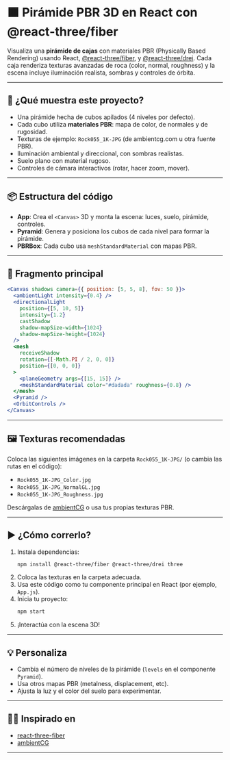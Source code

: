 # 🟫 Pirámide PBR 3D en React con @react-three/fiber

Visualiza una **pirámide de cajas** con materiales PBR (Physically Based Rendering) usando React, [@react-three/fiber](https://docs.pmnd.rs/react-three-fiber/), y [@react-three/drei](https://docs.pmnd.rs/react-three-drei/). Cada caja renderiza texturas avanzadas de roca (color, normal, roughness) y la escena incluye iluminación realista, sombras y controles de órbita.

---

## 🚀 ¿Qué muestra este proyecto?

- Una pirámide hecha de cubos apilados (4 niveles por defecto).
- Cada cubo utiliza **materiales PBR**: mapa de color, de normales y de rugosidad.
- Texturas de ejemplo: `Rock055_1K-JPG` (de ambientcg.com u otra fuente PBR).
- Iluminación ambiental y direccional, con sombras realistas.
- Suelo plano con material rugoso.
- Controles de cámara interactivos (rotar, hacer zoom, mover).

---

## 📦 Estructura del código

- **App**: Crea el `<Canvas>` 3D y monta la escena: luces, suelo, pirámide, controles.
- **Pyramid**: Genera y posiciona los cubos de cada nivel para formar la pirámide.
- **PBRBox**: Cada cubo usa `meshStandardMaterial` con mapas PBR.

---

## 🧩 Fragmento principal

```jsx
<Canvas shadows camera={{ position: [5, 5, 8], fov: 50 }}>
  <ambientLight intensity={0.4} />
  <directionalLight
    position={[5, 10, 5]}
    intensity={1.2}
    castShadow
    shadow-mapSize-width={1024}
    shadow-mapSize-height={1024}
  />
  <mesh
    receiveShadow
    rotation={[-Math.PI / 2, 0, 0]}
    position={[0, 0, 0]}
  >
    <planeGeometry args={[15, 15]} />
    <meshStandardMaterial color="#dadada" roughness={0.8} />
  </mesh>
  <Pyramid />
  <OrbitControls />
</Canvas>
```

---

## 🖼️ Texturas recomendadas

Coloca las siguientes imágenes en la carpeta `Rock055_1K-JPG/` (o cambia las rutas en el código):

- `Rock055_1K-JPG_Color.jpg`
- `Rock055_1K-JPG_NormalGL.jpg`
- `Rock055_1K-JPG_Roughness.jpg`

Descárgalas de [ambientCG](https://ambientcg.com/view?id=Rock055) o usa tus propias texturas PBR.

---

## ▶️ ¿Cómo correrlo?

1. Instala dependencias:
   ```bash
   npm install @react-three/fiber @react-three/drei three
   ```
2. Coloca las texturas en la carpeta adecuada.
3. Usa este código como tu componente principal en React (por ejemplo, `App.js`).
4. Inicia tu proyecto:
   ```bash
   npm start
   ```
5. ¡Interactúa con la escena 3D!

---

## 💡 Personaliza

- Cambia el número de niveles de la pirámide (`levels` en el componente `Pyramid`).
- Usa otros mapas PBR (metalness, displacement, etc).
- Ajusta la luz y el color del suelo para experimentar.

---

## 👨‍💻 Inspirado en

- [react-three-fiber](https://docs.pmnd.rs/react-three-fiber/)
- [ambientCG](https://ambientcg.com/)

---